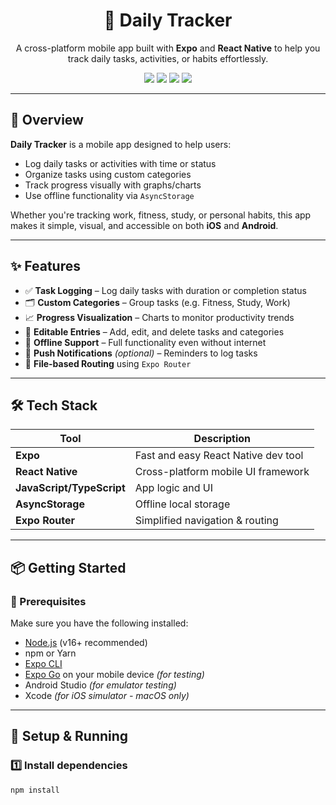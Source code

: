<h1 align="center">📱 Daily Tracker</h1>

<p align="center">
  A cross-platform mobile app built with <strong>Expo</strong> and <strong>React Native</strong> to help you track daily tasks, activities, or habits effortlessly.
</p>

<p align="center">
  <img src="https://img.shields.io/badge/platform-ios%20%7C%20android-blue?style=for-the-badge" />
  <img src="https://img.shields.io/badge/framework-react--native-lightblue?style=for-the-badge" />
  <img src="https://img.shields.io/badge/expo-%5ESDK%2050%2B-brightgreen?style=for-the-badge" />
  <img src="https://img.shields.io/badge/license-MIT-green?style=for-the-badge" />
</p>

---

## 🚀 Overview

**Daily Tracker** is a mobile app designed to help users:
- Log daily tasks or activities with time or status
- Organize tasks using custom categories
- Track progress visually with graphs/charts
- Use offline functionality via `AsyncStorage`

Whether you're tracking work, fitness, study, or personal habits, this app makes it simple, visual, and accessible on both **iOS** and **Android**.

---

## ✨ Features

- ✅ **Task Logging** – Log daily tasks with duration or completion status  
- 🗂️ **Custom Categories** – Group tasks (e.g. Fitness, Study, Work)  
- 📈 **Progress Visualization** – Charts to monitor productivity trends  
- 📝 **Editable Entries** – Add, edit, and delete tasks and categories  
- 📡 **Offline Support** – Full functionality even without internet  
- 🔔 **Push Notifications** *(optional)* – Reminders to log tasks  
- 📂 **File-based Routing** using `Expo Router`  

---

## 🛠️ Tech Stack

| Tool           | Description                          |
|----------------|--------------------------------------|
| **Expo**       | Fast and easy React Native dev tool  |
| **React Native** | Cross-platform mobile UI framework |
| **JavaScript/TypeScript** | App logic and UI |
| **AsyncStorage** | Offline local storage               |
| **Expo Router** | Simplified navigation & routing     |

---

## 📦 Getting Started

### 🔧 Prerequisites

Make sure you have the following installed:

- [Node.js](https://nodejs.org/) (v16+ recommended)
- npm or Yarn
- [Expo CLI](https://docs.expo.dev/get-started/installation/)
- [Expo Go](https://expo.dev/client) on your mobile device *(for testing)*
- Android Studio *(for emulator testing)*
- Xcode *(for iOS simulator - macOS only)*

---

## 🧪 Setup & Running

### 1️⃣ Install dependencies
```bash
npm install
